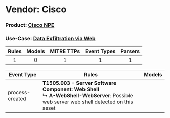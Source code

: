 Vendor: Cisco
=============
### Product: [Cisco NPE](../ds_cisco_cisco_npe.md)
### Use-Case: [Data Exfiltration via Web](../../../../UseCases/uc_data_exfiltration_via_web.md)

| Rules | Models | MITRE TTPs | Event Types | Parsers |
|:-----:|:------:|:----------:|:-----------:|:-------:|
|   1   |   0    |     1      |      1      |    1    |

| Event Type      | Rules                                                                                                                                           | Models |
| --------------- | ----------------------------------------------------------------------------------------------------------------------------------------------- | ------ |
| process-created | <b>T1505.003 - Server Software Component: Web Shell</b><br> ↳ <b>A-WebShell-WebServer</b>: Possible web server web shell detected on this asset |        |